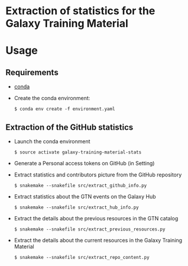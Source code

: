 Extraction of statistics for the Galaxy Training Material
================

# Usage

## Requirements

- [conda](https://conda.io/miniconda.html)
- Create the conda environment:

    ```
    $ conda env create -f environment.yaml
    ```

## Extraction of the GitHub statistics

- Launch the conda environment

    ```
    $ source activate galaxy-training-material-stats
    ```

- Generate a Personal access tokens on GitHub (in Setting)
    
- Extract statistics and contributors picture from the GitHub repository

    ```
    $ snakemake --snakefile src/extract_github_info.py
    ```

- Extract statistics about the GTN events on the Galaxy Hub

    ```
    $ snakemake --snakefile src/extract_hub_info.py
    ```

- Extract the details about the previous resources in the GTN catalog

    ```
    $ snakemake --snakefile src/extract_previous_resources.py
    ```

- Extract the details about the current resources in the Galaxy Training Material

    ```
    $ snakemake --snakefile src/extract_repo_content.py
    ```